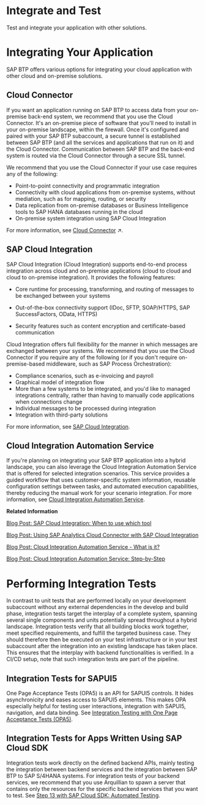 <!-- loio84ddc25bf6024506b9c56fbbe4438169 -->

# Integrate and Test

Test and integrate your application with other solutions.

 

 <a name="loio84ddc25bf6024506b9c56fbbe4438169 loiof0cc091b8e154132a84b449bd19adb0b__loiof0cc091b8e154132a84b449bd19adb0b"/>

<!-- loiof0cc091b8e154132a84b449bd19adb0b -->

# Integrating Your Application

SAP BTP offers various options for integrating your cloud application with other cloud and on-premise solutions.



<a name="loio84ddc25bf6024506b9c56fbbe4438169 loiof0cc091b8e154132a84b449bd19adb0b__section_i4b_fd3_r2b"/>

## Cloud Connector

If you want an application running on SAP BTP to access data from your on-premise back-end system, we recommend that you use the Cloud Connector. It's an on-premise piece of software that you'll need to install in your on-premise landscape, within the firewall. Once it's configured and paired with your SAP BTP subaccount, a secure tunnel is established between SAP BTP \(and all the services and applications that run on it\) and the Cloud Connector. Communication between SAP BTP and the back-end system is routed via the Cloud Connector through a secure SSL tunnel.

We recommend that you use the Cloud Connector if your use case requires any of the following:

-   Point-to-point connectivity and programmatic integration
-   Connectivity with cloud applications from on-premise systems, without mediation, such as for mapping, routing, or security
-   Data replication from on-premise databases or Business Intelligence tools to SAP HANA databases running in the cloud
-   On-premise system integration using SAP Cloud Integration

For more information, see [Cloud Connector](https://help.sap.com/viewer/cca91383641e40ffbe03bdc78f00f681/Cloud/en-US/e6c7616abb5710148cfcf3e75d96d596.html "Learn more about the Cloud Connector: features, scenarios and setup.") :arrow_upper_right:.



<a name="loio84ddc25bf6024506b9c56fbbe4438169 loiof0cc091b8e154132a84b449bd19adb0b__section_yy5_4h3_r2b"/>

## SAP Cloud Integration

SAP Cloud Integration \(Cloud Integration\) supports end-to-end process integration across cloud and on-premise applications \(cloud to cloud and cloud to on-premise integration\). It provides the following features:

-   Core runtime for processing, transforming, and routing of messages to be exchanged between your systems

-   Out-of-the-box connectivity support \(IDoc, SFTP, SOAP/HTTPS, SAP SuccessFactors, OData, HTTPS\)
-   Security features such as content encryption and certificate-based communication

Cloud Integration offers full flexibility for the manner in which messages are exchanged between your systems. We recommend that you use the Cloud Connector if you require any of the following \(or if you don't require on-premise-based middleware, such as SAP Process Orchestration\):

-   Compliance scenarios, such as e-invoicing and payroll
-   Graphical model of integration flow
-   More than a few systems to be integrated, and you'd like to managed integrations centrally, rather than having to manually code applications when connections change
-   Individual messages to be processed during integration
-   Integration with third-party solutions

For more information, see [SAP Cloud Integration](https://help.sap.com/viewer/product/CLOUD_INTEGRATION/Cloud/en-US).



<a name="loio84ddc25bf6024506b9c56fbbe4438169 loiof0cc091b8e154132a84b449bd19adb0b__section_c1v_rc3_r2b"/>

## Cloud Integration Automation Service

If you're planning on integrating your SAP BTP application into a hybrid landscape, you can also leverage the Cloud Integration Automation Service that is offered for selected integration scenarios. This service provides a guided workflow that uses customer-specific system information, reusable configuration settings between tasks, and automated execution capabilities, thereby reducing the manual work for your scenario integration. For more information, see [Cloud Integration Automation Service](https://help.sap.com/viewer/p/Cloud%20Integration%20Automation%20Service).

**Related Information**  


[Blog Post: SAP Cloud Integration: When to use which tool](https://blogs.sap.com/2016/04/29/sap-hana-cloud-platform-integration-services-when-to-use-which-tool/)

[Blog Post: Using SAP Analytics Cloud Connector with SAP Cloud Integration](https://blogs.sap.com/2017/04/14/using-sap-cloud-platform-cloud-connector-with-sap-cloud-platform-integration/)

[Blog Post: Cloud Integration Automation Service - What is it?](https://blogs.sap.com/2018/05/28/cloud-integration-automation-service-what-is-it/)

[Blog Post: Cloud Integration Automation Service: Step-by-Step](https://blogs.sap.com/2018/06/08/cloud-integration-automation-service-step-by-step/)

 <a name="loio84ddc25bf6024506b9c56fbbe4438169 loio998fbbb1a53c4fbb888e9b14892b3c0c__loio998fbbb1a53c4fbb888e9b14892b3c0c"/>

<!-- loio998fbbb1a53c4fbb888e9b14892b3c0c -->

# Performing Integration Tests

In contrast to unit tests that are performed locally on your development subaccount without any external dependencies in the develop and build phase, integration tests target the interplay of a complete system, spanning several single components and units potentially spread throughout a hybrid landscape. Integration tests verify that all building blocks work together, meet specified requirements, and fulfill the targeted business case. They should therefore then be executed on your test infrastructure or in your test subaccount after the integration into an existing landscape has taken place. This ensures that the interplay with backend functionalities is verified. In a CI/CD setup, note that such integration tests are part of the pipeline.



<a name="loio84ddc25bf6024506b9c56fbbe4438169 loio998fbbb1a53c4fbb888e9b14892b3c0c__section_cfw_qtc_wgb"/>

## Integration Tests for SAPUI5

One Page Acceptance Tests \(OPA5\) is an API for SAPUI5 controls. It hides asynchronicity and eases access to SAPUI5 elements. This makes OPA especially helpful for testing user interactions, integration with SAPUI5, navigation, and data binding. See [Integration Testing with One Page Acceptance Tests \(OPA5\)](https://help.sap.com/doc/saphelp_uiaddon20/2.05/en-US/7c/dee404cac441888539ed7bfe076e57/frameset.htm).



<a name="loio84ddc25bf6024506b9c56fbbe4438169 loio998fbbb1a53c4fbb888e9b14892b3c0c__section_fbq_ync_wgb"/>

## Integration Tests for Apps Written Using SAP Cloud SDK

Integration tests work directly on the defined backend APIs, mainly testing the integration between backend services and the integration between SAP BTP to SAP S/4HANA systems. For integration tests of your backend services, we recommend that you use Arquillian to spawn a server that contains only the resources for the specific backend services that you want to test. See [Step 13 with SAP Cloud SDK: Automated Testing](https://blogs.sap.com/2017/09/19/step-12-with-sap-s4hana-cloud-sdk-automated-testing/).

